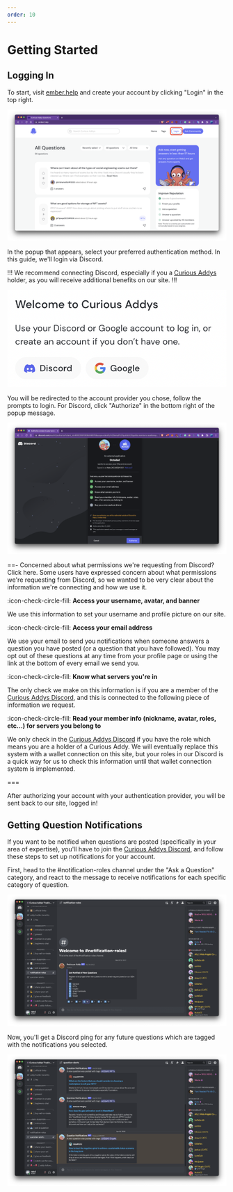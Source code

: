```yaml
---
order: 10
---
```


# Getting Started

## Logging In

To start, visit [ember.help](https://ember.help) and create your account by clicking "Login" in the top right.

![](/static/images/getting-started-1.png)

In the popup that appears, select your preferred authentication method. In this guide, we'll login via Discord.

!!!
We recommend connecting Discord, especially if you a [Curious Addys](https://curiousaddys.com) holder, as you will receive additional benefits on our site.
!!!

![Select either Discord or Google](/static/images/getting-started-2.png)

You will be redirected to the account provider you chose, follow the prompts to login. For Discord, click "Authorize" in the bottom right of the popup message.

![Click "Authorize" to allow us to connect your account](/static/images/getting-started-3.png)

==- Concerned about what permissions we're requesting from Discord? Click here.
Some users have expressed concern about what permissions we're requesting from Discord, so we wanted to be very clear about the information we're connecting and how we use it.

:icon-check-circle-fill: **Access your username, avatar, and banner**

We use this information to set your username and profile picture on our site.

:icon-check-circle-fill: **Access your email address**

We use your email to send you notifications when someone answers a question you have posted (or a question that you have followed). You may opt out of these questions at any time from your profile page or using the link at the bottom of every email we send you.

:icon-check-circle-fill: **Know what servers you're in**

The only check we make on this information is if you are a member of the [Curious Addys Discord](https://discord.gg/catc), and this is connected to the following piece of information we request.

:icon-check-circle-fill: **Read your member info (nickname, avatar, roles, etc...) for servers you belong to**

We only check in the [Curious Addys Discord](https://discord.gg/catc) if you have the role which means you are a holder of a Curious Addy. We will eventually replace this system with a wallet connection on this site, but your roles in our Discord is a quick way for us to check this information until that wallet connection system is implemented.

===

After authorizing your account with your authentication provider, you will be sent back to our site, logged in!

## Getting Question Notifications

If you want to be notified when questions are posted (specifically in your area of expertise), you'll have to join the [Curious Addys Discord](https://discord.gg/catc), and follow these steps to set up notifications for your account.

First, head to the #notification-roles channel under the "Ask a Question" category, and react to the message to receive notifications for each specific category of question.

![](/static/images/experts-1.png)

Now, you'll get a Discord ping for any future questions which are tagged with the notifications you selected.

![](/static/images/experts-2.png)
